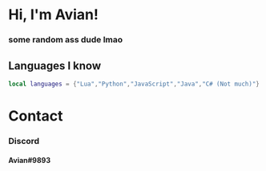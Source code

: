 <h1 align="left">Hi, I'm Avian!</h1>
<h3 align="left">some random ass dude lmao</h3>

## Languages I know 
```lua
local languages = {"Lua","Python","JavaScript","Java","C# (Not much)"}
```
<h1 align="left">Contact</h1>
<h3 align="left">Discord</h3>

<h4 align="left">Avian#9893</h4>

